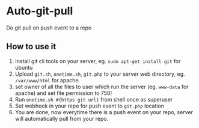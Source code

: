 # Auto-git-pull
Do git pull on push event to a repo

## How to use it
1. Install git cli tools on your server, eg. `sudo apt-get install git` for ubuntu
2. Upload `git.sh`, `onetime.sh`, `git.php` to your server web directory, eg. `/var/www/html` for apache.
3. set owner of all the files to user which run the server (eg. `www-data` for apache) and set file permission to 750!
4. Run `onetime.sh #{https git url}` from shell once as superuser
5. Set webhook in your repo for push event to `git.php` location
6. You are done, now everytime there is a push event on your repo, server will automatically pull from your repo.
